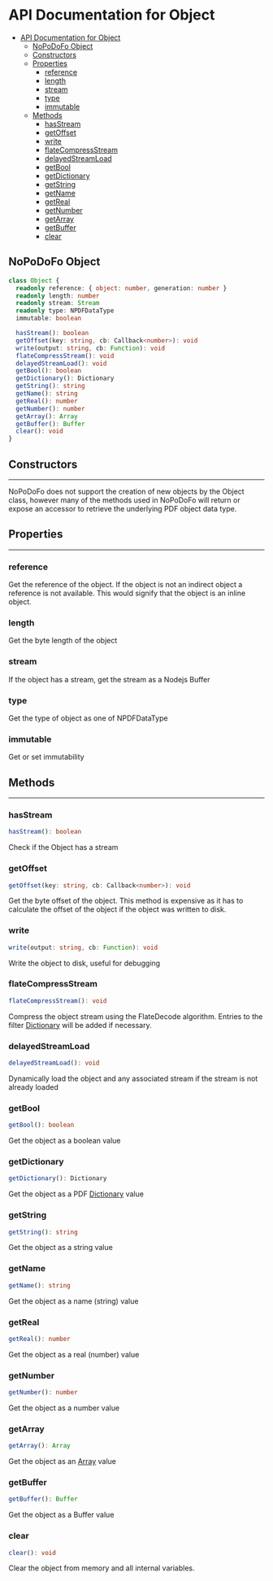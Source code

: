 # API Documentation for Object

- [API Documentation for Object](#api-documentation-for-object)
  - [NoPoDoFo Object](#nopodofo-object)
  - [Constructors](#constructors)
  - [Properties](#properties)
    - [reference](#reference)
    - [length](#length)
    - [stream](#stream)
    - [type](#type)
    - [immutable](#immutable)
  - [Methods](#methods)
    - [hasStream](#hasstream)
    - [getOffset](#getoffset)
    - [write](#write)
    - [flateCompressStream](#flatecompressstream)
    - [delayedStreamLoad](#delayedstreamload)
    - [getBool](#getbool)
    - [getDictionary](#getdictionary)
    - [getString](#getstring)
    - [getName](#getname)
    - [getReal](#getreal)
    - [getNumber](#getnumber)
    - [getArray](#getarray)
    - [getBuffer](#getbuffer)
    - [clear](#clear)

## NoPoDoFo Object

```typescript
class Object {
  readonly reference: { object: number, generation: number }
  readonly length: number
  readonly stream: Stream
  readonly type: NPDFDataType
  immutable: boolean

  hasStream(): boolean
  getOffset(key: string, cb: Callback<number>): void
  write(output: string, cb: Function): void
  flateCompressStream(): void
  delayedStreamLoad(): void
  getBool(): boolean
  getDictionary(): Dictionary
  getString(): string
  getName(): string
  getReal(): number
  getNumber(): number
  getArray(): Array
  getBuffer(): Buffer
  clear(): void
}
```

## Constructors
--------------

NoPoDoFo does not support the creation of new objects by the Object class, however many of the methods used in NoPoDoFo
will return or expose an accessor to retrieve the underlying PDF object data type.

## Properties
--------------


### reference
Get the reference of the object. If the object is not an indirect object a reference is not available. This would
signify that the object is an inline object.

### length

Get the byte length of the object

### stream

If the object has a stream, get the stream as a Nodejs Buffer

### type

Get the type of object as one of NPDFDataType

### immutable

Get or set immutability

## Methods
-------------

### hasStream
```typescript
hasStream(): boolean
```

Check if the Object has a stream

### getOffset

```typescript
getOffset(key: string, cb: Callback<number>): void
```

Get the byte offset of the object. This method is expensive as it has to calculate the offset of the object if the object was written to disk.

### write

```typescript
write(output: string, cb: Function): void
```

Write the object to disk, useful for debugging

### flateCompressStream

```typescript
flateCompressStream(): void
```

Compress the object stream using the FlateDecode algorithm. Entries to the filter [Dictionary](./dictionary.md) will be added if necessary.

### delayedStreamLoad

```typescript
delayedStreamLoad(): void
```

Dynamically load the object and any associated stream if the stream is not already loaded

### getBool

```typescript
getBool(): boolean
```

Get the object as a boolean value

### getDictionary

```typescript
getDictionary(): Dictionary
```

Get the object as a PDF [Dictionary](./dictionary.md) value

### getString

```typescript
getString(): string
```

Get the object as a string value

### getName

```typescript
getName(): string
```

Get the object as a name (string) value

### getReal

```typescript
getReal(): number
```

Get the object as a real (number) value

### getNumber

```typescript
getNumber(): number
```

Get the object as a number value

### getArray

```typescript
getArray(): Array
```

Get the object as an [Array](./array.md) value

### getBuffer

```typescript
getBuffer(): Buffer
```

Get the object as a Buffer value

### clear

```typescript
clear(): void
```

Clear the object from memory and all internal variables.
